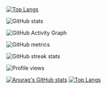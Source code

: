 



[![Top Langs](https://github-readme-stats.vercel.app/api/top-langs/?username=OmniaRafat232111121)](https://github.com/anuraghazra/github-readme-stats)

![GitHub stats](https://github-readme-stats.vercel.app/api?username=OmniaRafat232111121&show_icons=true&count_private=true)  

![GitHub Activity Graph](https://activity-graph.herokuapp.com/graph?username=OmniaRafat232111121)  

![GitHub metrics](https://metrics.lecoq.io/OmniaRafat232111121)  

![GitHub streak stats](https://github-readme-streak-stats.herokuapp.com/?user=OmniaRafat232111121)  

![Profile views](https://gpvc.arturio.dev/OmniaRafat232111121) 


[![Anurag's GitHub stats](https://github-readme-stats.vercel.app/api?username=OmniaRafat232111121)](https://github.com/anuraghazra/github-readme-stats)
[![Top Langs](https://github-readme-stats.vercel.app/api/top-langs/?username=OmniaRafat232111121&layout=compact)](https://github.com/anuraghazra/github-readme-stats)


